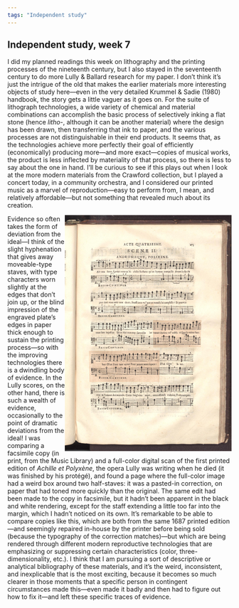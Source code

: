 ```yaml
---
tags: "Independent study"
---
```

## Independent study, week 7

I did my planned readings this week on lithography and the printing processes of the nineteenth century, but I also stayed in the seventeenth century to do more Lully & Ballard research for my paper. I don’t think it’s just the intrigue of the old that makes the earlier materials more interesting objects of study here—even in the very detailed Krummel & Sadie (1980) handbook, the story gets a little vaguer as it goes on. For the suite of lithograph technologies, a wide variety of chemical and material combinations can accomplish the basic process of selectively inking a flat stone (hence _litho-_, although it can be another material) where the design has been drawn, then transferring that ink to paper, and the various processes are not distinguishable in their end products. It seems that, as the technologies achieve more perfectly their goal of efficiently (economically) producing more—and more exact—copies of musical works, the product is less inflected by materiality of that process, so there is less to say about the one in hand. I’ll be curious to see if this plays out when I look at the more modern materials from the Crawford collection, but I played a concert today, in a community orchestra, and I considered our printed music as a marvel of reproduction—easy to perform from, I mean, and relatively affordable—but not something that revealed much about its creation.

<img src='https://raw.githubusercontent.com/emdashemma/emdashemma.github.io/main/uploads/achille_edit.jpg' width="375" align="right">

Evidence so often takes the form of deviation from the ideal—I think of the slight hyphenation that gives away moveable-type staves, with type characters worn slightly at the edges that don’t join up, or the blind impression of the engraved plate’s edges in paper thick enough to sustain the printing process—so with the improving technologies there is a dwindling body of evidence. In the Lully scores, on the other hand, there is such a wealth of evidence, occasionally to the point of dramatic deviations from the ideal! I was comparing a facsimile copy (in print, from the Music Library) and a full-color digital scan of the first printed edition of _Achille et Polyxène_, the opera Lully was writing when he died (it was finished by his protégé), and found a page where the full-color image had a weird box around two half-staves: it was a pasted-in correction, on paper that had toned more quickly than the original. The same edit had been made to the copy in facsimile, but it hadn’t been apparent in the black and white rendering, except for the staff extending a little too far into the margin, which I hadn’t noticed on its own. It’s remarkable to be able to compare copies like this, which are both from the same 1687 printed edition—and seemingly repaired in-house by the printer before being sold (because the typography of the correction matches)—but which are being rendered through different modern reproductive technologies that are emphasizing or suppressing certain characteristics (color, three-dimensionality, etc.). I think that I am pursuing a sort of descriptive or analytical bibliography of these materials, and it’s the weird, inconsistent, and inexplicable that is the most exciting, because it becomes so much clearer in those moments that a specific person in contingent circumstances made this—even made it badly and then had to figure out how to fix it—and left these specific traces of evidence.
